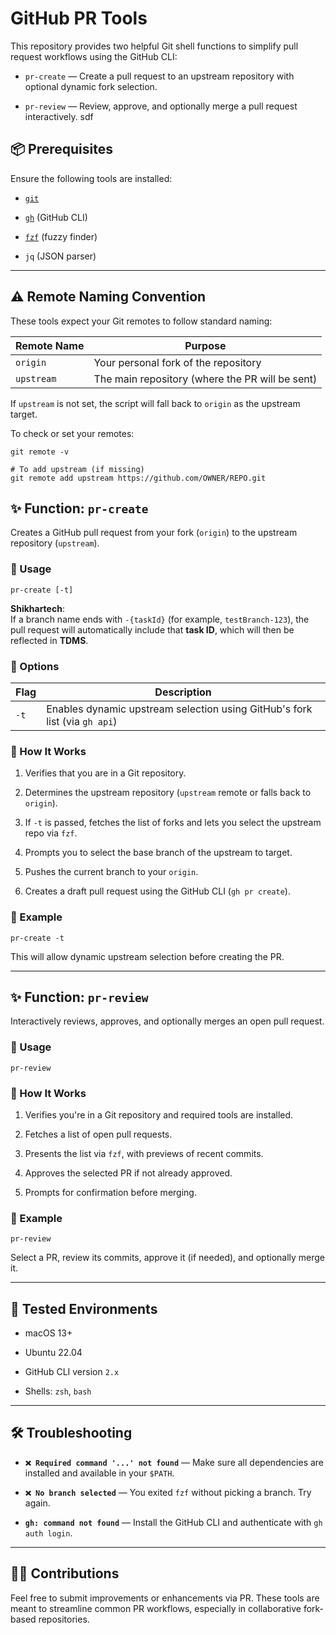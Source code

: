 
# **GitHub PR Tools**

This repository provides two helpful Git shell functions to simplify pull request workflows using the GitHub CLI:

* `pr-create` — Create a pull request to an upstream repository with optional dynamic fork selection.

* `pr-review` — Review, approve, and optionally merge a pull request interactively.
sdf


## **📦 Prerequisites**

Ensure the following tools are installed:

* [`git`](https://git-scm.com/)

* [`gh`](https://cli.github.com/) (GitHub CLI)

* [`fzf`](https://github.com/junegunn/fzf) (fuzzy finder)

* `jq` (JSON parser)

---

## **⚠️ Remote Naming Convention**

These tools expect your Git remotes to follow standard naming:

| Remote Name | Purpose |
| ----- | ----- |
| `origin` | Your personal fork of the repository |
| `upstream` | The main repository (where the PR will be sent) |

If `upstream` is not set, the script will fall back to `origin` as the upstream target.

To check or set your remotes:

`git remote -v`

`# To add upstream (if missing)`  
`git remote add upstream https://github.com/OWNER/REPO.git`


## **✨ Function: `pr-create`**

Creates a GitHub pull request from your fork (`origin`) to the upstream repository (`upstream`).

### **🔹 Usage**

`pr-create [-t]`

**Shikhartech**:  
If a branch name ends with `-{taskId}` (for example, `testBranch-123`), the pull request will automatically include that **task ID**, which will then be reflected in **TDMS**.
### **🔸 Options**

| Flag | Description |
| ----- | ----- |
| `-t` | Enables dynamic upstream selection using GitHub's fork list (via `gh api`) |

### **🧠 How It Works**

1. Verifies that you are in a Git repository.

2. Determines the upstream repository (`upstream` remote or falls back to `origin`).

3. If `-t` is passed, fetches the list of forks and lets you select the upstream repo via `fzf`.

4. Prompts you to select the base branch of the upstream to target.

5. Pushes the current branch to your `origin`.

6. Creates a draft pull request using the GitHub CLI (`gh pr create`).

### **📌 Example**

`pr-create -t`

This will allow dynamic upstream selection before creating the PR.

---

## **✨ Function: `pr-review`**

Interactively reviews, approves, and optionally merges an open pull request.

### **🔹 Usage**

`pr-review`

### **🧠 How It Works**

1. Verifies you're in a Git repository and required tools are installed.

2. Fetches a list of open pull requests.

3. Presents the list via `fzf`, with previews of recent commits.

4. Approves the selected PR if not already approved.

5. Prompts for confirmation before merging.

### **📌 Example**


`pr-review`

Select a PR, review its commits, approve it (if needed), and optionally merge it.

---

## **🧪 Tested Environments**

* macOS 13+

* Ubuntu 22.04

* GitHub CLI version `2.x`

* Shells: `zsh`, `bash`

---

## **🛠 Troubleshooting**

* **`❌ Required command '...' not found`** — Make sure all dependencies are installed and available in your `$PATH`.

* **`❌ No branch selected`** — You exited `fzf` without picking a branch. Try again.

* **`gh: command not found`** — Install the GitHub CLI and authenticate with `gh auth login`.

---

## **🧑‍💻 Contributions**

Feel free to submit improvements or enhancements via PR. These tools are meant to streamline common PR workflows, especially in collaborative fork-based repositories.

